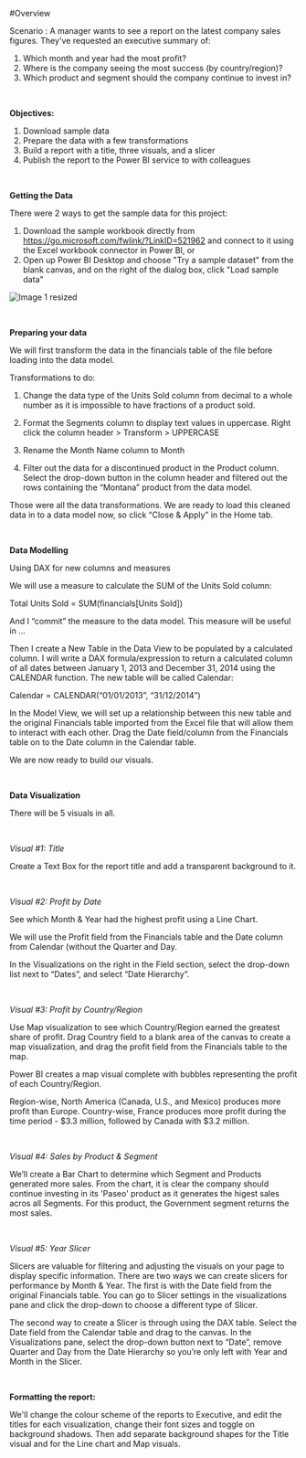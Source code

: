 #Overview

Scenario : 
A manager wants to see a report on the latest company sales figures. They've requested an executive summary of:

1) Which month and year had the most profit?
2) Where is the company seeing the most success (by country/region)?
3) Which product and segment should the company continue to invest in?

<br/>


**Objectives:** 
<br/>
1) Download sample data <br/>
2) Prepare the data with a few transformations <br/>
3) Build a report with a title, three visuals, and a slicer <br/>
4) Publish the report to the Power BI service to with colleagues <br/>
<br/>

**Getting the Data** 
<br/>

There were 2 ways to get the sample data for this project:

1) Download the sample workbook directly from https://go.microsoft.com/fwlink/?LinkID=521962 and connect to it using the Excel workbook connector in Power BI, or
2) Open up Power BI Desktop and choose "Try a sample dataset" from the blank canvas, and on the right of the dialog box, click "Load sample data"

![Image 1 resized](https://user-images.githubusercontent.com/78444311/212312415-4778fd68-f366-4fe6-8a3f-1e1f4d216c64.png)


<br/>

**Preparing your data**
<br/>

We will first transform the data in the financials table of the file before loading into the data model. 
<br/>

Transformations to do:

1) Change the data type of the Units Sold column from decimal to a whole number as it is impossible to have fractions of a product sold.

2) Format the Segments column to display text values in uppercase. Right click the column header > Transform > UPPERCASE

3) Rename the Month Name column to Month

4) Filter out the data for a discontinued product in the Product column. Select the drop-down button in the column header and filtered out the rows containing the “Montana” product from the data model.


Those were all the data transformations. We are ready to load this cleaned data in to a data model now, so click “Close & Apply” in the Home tab.

<br/>

**Data Modelling**

Using DAX for new columns and measures


We will use a measure to calculate the SUM of the Units Sold column:


Total Units Sold = SUM(financials[Units Sold])


And I “commit” the measure to the data model. This measure will be useful in …


Then I create a New Table in the Data View to be populated by a calculated column. I will write a DAX formula/expression to return a calculated column of all dates between January 1, 2013 and December 31, 2014 using the CALENDAR function. The new table will be called Calendar:

Calendar = CALENDAR(“01/01/2013”, “31/12/2014”)	

In the Model View, we will set up a relationship between this new table and the original Financials table imported from the Excel file that will allow them to interact with each other. Drag the Date field/column from the Financials table on to the Date column in the Calendar table.

We are now ready to build our visuals.

<br/>

**Data Visualization** 

There will be 5 visuals in all.

<br/>

*Visual #1: Title*

Create a Text Box for the report title and add a transparent background to it.

<br/>

*Visual #2: Profit by Date*

See which Month & Year had the highest profit using a Line Chart.

We will use the Profit field from the Financials table and the Date column from Calendar (without the Quarter and Day.

In the Visualizations on the right in the Field section, select the drop-down list next to “Dates”, and select “Date Hierarchy”.

<br/>

*Visual #3: Profit by Country/Region*

Use Map visualization to see which Country/Region earned the greatest share of profit. Drag Country field to a blank area of the canvas to create a map visualization, and drag the profit field from the Financials table to the map.

Power BI creates a map visual complete with bubbles representing the profit of each Country/Region.

Region-wise, North America (Canada, U.S., and Mexico) produces more profit than Europe. Country-wise, France produces more profit during the time period - $3.3 million, followed by Canada with $3.2 million. 

<br/>

*Visual #4: Sales by Product & Segment*

We’ll create a Bar Chart to determine which Segment and Products generated more sales. From the chart, it is clear the company should continue investing in its 'Paseo' product as it generates the higest sales acros all Segments. For this product, the Government segment returns the most sales.

<br/>

*Visual #5: Year Slicer*

Slicers are valuable for filtering and adjusting the visuals on your page to display specific information. There are two ways we can create slicers for performance by Month & Year. The first is with the Date field from the original Financials table. You can go to Slicer settings in the visualizations pane and click the drop-down to choose a different type of Slicer.

The second way to create a Slicer is through using the DAX table. Select the Date field from the Calendar table and drag to the canvas. In the Visualizations pane, select the drop-down button next to “Date”, remove Quarter and Day from the Date Hierarchy so you’re only left with Year and Month in the Slicer. 

<br/>

**Formatting the report:**

We'll change the colour scheme of the reports to Executive, and edit the titles for each visualization, change their font sizes and toggle on background shadows. Then add separate background shapes for the Title visual and for the Line chart and Map visuals. 
